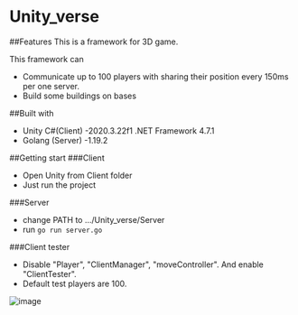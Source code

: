 # Unity_verse

##Features
This is a framework for 3D game.

This framework can
 - Communicate up to 100 players with sharing their position every 150ms per one server.
 - Build some buildings on bases


##Built with
- Unity C#(Client)
  -2020.3.22f1 .NET Framework 4.7.1
- Golang (Server)
  -1.19.2
  
  
##Getting start
###Client
- Open Unity from Client folder
- Just run the project

###Server
- change PATH to .../Unity_verse/Server
- run ```go run server.go```

###Client tester
- Disable "Player", "ClientManager", "moveController". And enable "ClientTester".
- Default test players are 100.

![image](https://user-images.githubusercontent.com/56529285/201485590-179591ec-0644-4288-88ef-11866233b7b6.png)
